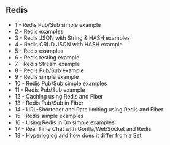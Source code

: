 ## Redis

- 1 - Redis Pub/Sub simple example
- 2 - Redis examples
- 3 - Redis JSON with String & HASH examples
- 4 - Redis CRUD JSON with HASH example
- 5 - Redis examples
- 6 - Redis testing example
- 7 - Redis Stream example
- 8 - Redis Pub/Sub example
- 9 - Redis simple example
- 10 - Redis Pub/Sub simple examples
- 11 - Redis Pub/Sub example
- 12 - Caching using Redis and Fiber
- 13 - Redis Pub/Sub in Fiber
- 14 - URL-Shortener and Rate limiting using Redis and Fiber
- 15 - Redis simple examples
- 16 - Using Redis in Go simple examples
- 17 - Real Time Chat with Gorilla/WebSocket and Redis
- 18 - Hyperloglog and how does it differ from a Set
